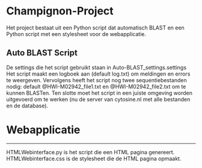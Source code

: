 # Champignon-Project

Het project bestaat uit een Python script dat automatisch BLAST en een Python script met een stylesheet voor de webapplicatie.

Auto BLAST Script
-----------------
De settings die het script gebruikt staan in Auto-BLAST_settings.settings
Het script maakt een logboek aan (default log.txt) om meldingen en errors te weergeven. Vervolgens heeft het script nog twee sequentiebestanden nodig: default @HWI-M02942_file1.txt en @HWI-M02942_file2.txt om te kunnen BLASTen. Ten slotte moet het script in een juiste omgeving worden uitgevoerd om te werken (nu de server van cytosine.nl met alle bestanden en de database).

# Webapplicatie
---------------
HTMLWebinterface.py is het script die een HTML pagina genereert.
HTMLWebinterface.css is de stylesheet die de HTML pagina opmaakt.
